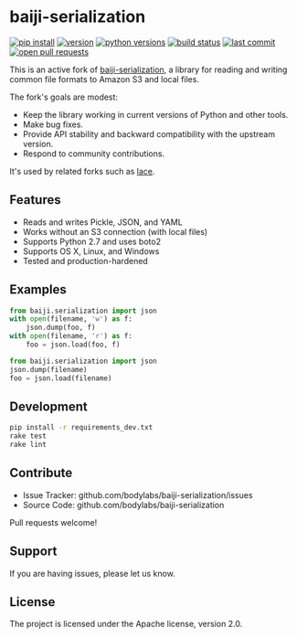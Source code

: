 baiji-serialization
===================

[![pip install](https://img.shields.io/badge/pip%20install-metabaiji--serialization-f441b8?style=flat-square)][pypi]
[![version](https://img.shields.io/pypi/v/metabaiji-serialization?style=flat-square)][pypi]
[![python versions](https://img.shields.io/pypi/pyversions/metabaiji-serialization?style=flat-square)][pypi]
[![build status](https://img.shields.io/circleci/project/github/metabolize/baiji-serialization/master?style=flat-square)][circle]
[![last commit](https://img.shields.io/github/last-commit/metabolize/baiji-serialization?style=flat-square)][commits]
[![open pull requests](https://img.shields.io/github/issues-pr/metabolize/baiji-serialization?style=flat-square)][pull requests]

This is an active fork of [baiji-serialization][upstream], a library for
reading and writing common file formats to Amazon S3 and local files.

The fork's goals are modest:

- Keep the library working in current versions of Python and other tools.
- Make bug fixes.
- Provide API stability and backward compatibility with the upstream version.
- Respond to community contributions.

It's used by related forks such as [lace][].

[upstream]: https://github.com/bodylabs/baiji-serialization
[circle]: https://circleci.com/gh/metabolize/baiji-serialization
[pypi]: https://pypi.org/project/metabaiji-serialization/
[pull requests]: https://github.com/metabolize/baiji-serialization/pulls
[commits]: https://github.com/metabolize/baiji-serialization/commits/master
[baiji]: https://github.com/bodylabs/baiji
[lace]: https://github.com/metabolize/lace


Features
--------

- Reads and writes Pickle, JSON, and YAML
- Works without an S3 connection (with local files)
- Supports Python 2.7 and uses boto2
- Supports OS X, Linux, and Windows
- Tested and production-hardened


Examples
--------

```py
from baiji.serialization import json
with open(filename, 'w') as f:
    json.dump(foo, f)
with open(filename, 'r') as f:
    foo = json.load(foo, f)
```

```py
from baiji.serialization import json
json.dump(filename)
foo = json.load(filename)
```


Development
-----------

```sh
pip install -r requirements_dev.txt
rake test
rake lint
```


Contribute
----------

- Issue Tracker: github.com/bodylabs/baiji-serialization/issues
- Source Code: github.com/bodylabs/baiji-serialization

Pull requests welcome!


Support
-------

If you are having issues, please let us know.


License
-------

The project is licensed under the Apache license, version 2.0.
